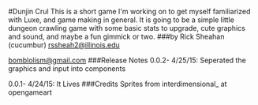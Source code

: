 #Dunjin Crul
This is a short game I'm working on to get myself familiarized with Luxe, and game making in general. It is going to be a simple little dungeon crawling game with some basic stats to upgrade, cute graphics and sound, and maybe a fun gimmick or two.
###by Rick Sheahan (cucumbur)
rssheah2@illinois.edu

bomblolism@gmail.com
###Release Notes
0.0.2- 4/25/15: Seperated the graphics and input into components

0.0.1- 4/24/15: It Lives
###Credits
Sprites from interdimensional_ at opengameart